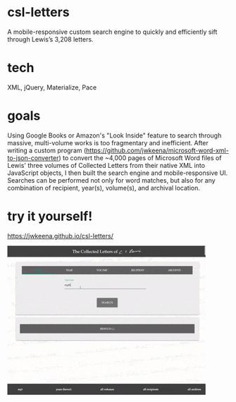 # csl-letters
A mobile-responsive custom search engine to quickly and efficiently sift through Lewis’s 3,208 letters.

# tech
XML, jQuery, Materialize, Pace

# goals
Using Google Books or Amazon's "Look Inside" feature to search through massive, multi-volume works is too fragmentary and inefficient. After writing a custom program (https://github.com/jwkeena/microsoft-word-xml-to-json-converter) to convert the ~4,000 pages of Microsoft Word files of Lewis' three volumes of Collected Letters from their native XML into JavaScript objects, I then built the search engine and mobile-responsive UI. Searches can be performed not only for word matches, but also for any combination of recipient, year(s), volume(s), and archival location.

# try it yourself!
https://jwkeena.github.io/csl-letters/

![](csl-demo.gif)
